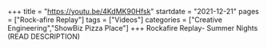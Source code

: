 +++
title = "https://youtu.be/4KdMK90Hfsk"
startdate = "2021-12-21"
pages = ["Rock-afire Replay"]
tags = ["Videos"]
categories = ["Creative Engineering","ShowBiz Pizza Place"]
+++
Rockafire Replay- Summer Nights (READ DESCRIPTION)
